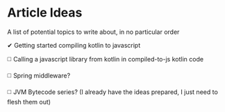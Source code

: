 # Article Ideas
A list of potential topics to write about, in no particular order

✔ Getting started compiling kotlin to javascript

◻️ Calling a javascript library from kotlin in compiled-to-js kotlin code

◻️ Spring middleware?

◻️ JVM Bytecode series? (I already have the ideas prepared, I just need to flesh them out)
